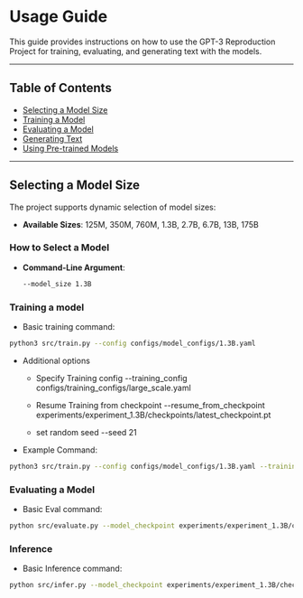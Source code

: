 # Usage Guide

This guide provides instructions on how to use the GPT-3 Reproduction Project for training, evaluating, and generating text with the models.

---

## Table of Contents

- [Selecting a Model Size](#selecting-a-model-size)
- [Training a Model](#training-a-model)
- [Evaluating a Model](#evaluating-a-model)
- [Generating Text](#generating-text)
- [Using Pre-trained Models](#using-pre-trained-models)

---

## Selecting a Model Size

The project supports dynamic selection of model sizes:

- **Available Sizes**: 125M, 350M, 760M, 1.3B, 2.7B, 6.7B, 13B, 175B

### How to Select a Model

- **Command-Line Argument**:

  ```bash
  --model_size 1.3B

### Training a model

- Basic training command:
```bash
python3 src/train.py --config configs/model_configs/1.3B.yaml
```
- Additional options
    - Specify Training config
        --training_config configs/training_configs/large_scale.yaml

    - Resume Training from checkpoint
        --resume_from_checkpoint experiments/experiment_1.3B/checkpoints/latest_checkpoint.pt

    - set random seed
        --seed 21

- Example Command:
```bash
python3 src/train.py --config configs/model_configs/1.3B.yaml --training_config configs/training_configs/large_scale.yaml --seed 42
```

### Evaluating a Model

- Basic Eval command:
```bash
python src/evaluate.py --model_checkpoint experiments/experiment_1.3B/checkpoints/latest_checkpoint.pt --config configs/model_configs/1.3B.yaml --benchmark superglue
```

### Inference

- Basic Inference command:
```bash
python src/infer.py --model_checkpoint experiments/experiment_1.3B/checkpoints/latest_checkpoint.pt --config configs/model_configs/1.3B.yaml --prompt "Once upon a time" --max_length 100 --temperature 0.7 --top_p 0.8
```